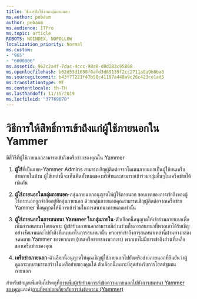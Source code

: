 ```yaml
---
title: วิธีการปิดใช้งานกลุ่มภายนอก
ms.author: pebaum
author: pebaum
ms.audience: ITPro
ms.topic: article
ROBOTS: NOINDEX, NOFOLLOW
localization_priority: Normal
ms.custom:
- "965"
- "6000006"
ms.assetid: 962c2a4f-7dac-4ccc-98a8-d0d283c95808
ms.openlocfilehash: b62d53d1698f0afd3d89139f2cc2711a8a9b8ba6
ms.sourcegitcommit: b43f77221f47b50c41197a448a9c26c423ce1ad5
ms.translationtype: MT
ms.contentlocale: th-TH
ms.lasthandoff: 11/15/2019
ms.locfileid: "37769070"
---
```

# <a name="how-to-give-access-to-external-users-in-yammer"></a>วิธีการให้สิทธิ์การเข้าถึงแก่ผู้ใช้ภายนอกใน Yammer

มีสี่วิธีที่ผู้ใช้ภายนอกสามารถเข้าถึงเครือข่ายของคุณใน Yammer
  
1. **ผู้ใช้**ที่เป็นแขก-Yammer Admins สามารถเชิญผู้ติดต่อจากโดเมนภายนอกเป็นผู้ใช้บนเครือข่ายภายในบ้าน ผู้ใช้เหล่านี้จะเห็นฟีดทั้งหมดของบริษัทและสามารถเข้าร่วมกลุ่มอื่นๆในเครือข่ายได้เช่นกัน

2. **ผู้ใช้ภายนอกในกลุ่มภายนอก**-กลุ่มภายนอกอนุญาตให้ผู้ใช้ภายนอก ขอบเขตของการเข้าถึงของผู้ใช้ภายนอกถูกจำกัดอยู่ที่กลุ่มภายนอก ด้วยกลุ่มภายนอกคุณสามารถเชิญผู้ติดต่อจากเครือข่าย Yammer ที่อนุญาตให้มีการเข้าร่วมในการสนทนาภายนอกเท่านั้น

3. **ผู้ใช้ภายนอกในการสนทนา Yammer ในกลุ่มภายใน**-ตัวเลือกนี้อนุญาตให้เข้าร่วมภายนอกเพื่อเพิ่มการสนทนาโดยเฉพาะ ผู้เข้าร่วมภายนอกสามารถมีส่วนร่วมในการสนทนาที่พวกเขาได้รับเชิญอย่างชัดเจนและไปยังสิ่งที่แนบมาในการสนทนานั้น พวกเขาเข้าถึงการสนทนาเหล่านี้ผ่านทางกล่องจดหมาย Yammer ของพวกเขา (บนเครือข่ายของพวกเขา) พวกเขาไม่มีการเข้าถึงส่วนที่เหลือของเครือข่ายของคุณ

4. **เครือข่ายภายนอก**-ตัวเลือกนี้อนุญาตให้คุณเชิญผู้ใช้ภายนอกไปยังเครือข่ายภายนอกที่ยืนยันว่าผู้ดูแลระบบสามารถสร้างในเครือข่ายของคุณได้ ตัวเลือกนี้เหมาะที่สุดสำหรับการโฮสต์ชุมชนภายนอก

สำหรับข้อมูลเพิ่มเติมโปรดดูที่[การเพิ่มผู้เข้าร่วมการส่งข้อความภายนอกไปยังการสนทนา Yammer ของคุณ](https://docs.microsoft.com/yammer/work-with-external-users/add-external-participants)และคำ[ถามที่พบบ่อยเกี่ยวกับการส่งข้อความ (Yammer)](https://docs.microsoft.com/yammer/work-with-external-users/external-messaging-faq)
  